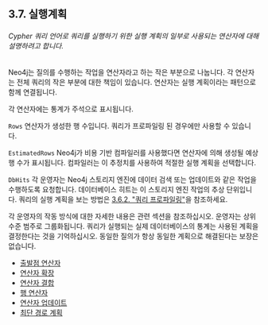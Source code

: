 ## 3.7. 실행계획

###### Cypher 쿼리 언어로 쿼리를 실행하기 위한 실행 계획의 일부로 사용되는 연산자에 대해 설명하려고 합니다.
Neo4j는 질의를 수행하는 작업을 연산자라고 하는 작은 부분으로 나눕니다. 각 연산자는 전체 쿼리의 작은 부분에 대한 책임이 있습니다. 연산자는 실행 계획이라는 패턴으로 함께 연결됩니다.

각 연산자에는 통계가 주석으로 표시됩니다.

```Rows```
연산자가 생성한 행 수입니다. 쿼리가 프로파일링 된 경우에만 사용할 수 있습니다.

```EstimatedRows```
Neo4j가 비용 기반 컴파일러를 사용했다면 연산자에 의해 생성될 예상 행 수가 표시됩니다. 컴파일러는 이 추정치를 사용하여 적절한 실행 계획을 선택합니다.

```DbHits```
각 운영자는 Neo4j 스토리지 엔진에 데이터 검색 또는 업데이트와 같은 작업을 수행하도록 요청합니다. 데이터베이스 히트는 이 스토리지 엔진 작업의 추상 단위입니다. 쿼리의 실행 계획을 보는 방법은 [3.6.2. "쿼리 프로파일링"](../query-tuning/how-do-i-profile-a-query.html)을 참조하세요.

각 운영자의 작동 방식에 대한 자세한 내용은 관련 섹션을 참조하십시오. 운영자는 상위 수준 범주로 그룹화됩니다. 쿼리가 실행되는 실제 데이터베이스의 통계는 사용된 계획을 결정한다는 것을 기억하십시오. 동일한 질의가 항상 동일한 계획으로 해결된다는 보장은 없습니다.

- [출발점 연산자](./starting-point-operators.html)
- [연산자 확장](./expand-operators.html)
- [연산자 결합](./combining-operators.html)
- [행 연산자](./row-operators.html)
- [연산자 업데이트](./update-operators.html)
- [최단 경로 계획](./shortestpath-planning.html)
